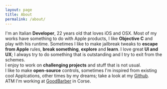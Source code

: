 ```yaml
---
layout: page
title: About
permalink: /about/
---
```


I'm an Italian **Developer**, 22 years old that loves iOS and OSX.
Most of my works have something to do with Apple products, I like **Objective C** and play with his runtime.  Sometimes I like to make jailbreak tweaks to **escape from Apple** rules, **break something**, **explore** and **learn**.
I love great **UI and UX**; I always try to do something that is outstanding and I try to exit from the schemes.  
I enjoy to work on **challenging projects** and stuff that is not usual.  
I like to make **open-source** controls, sometimes I'm inspired from existing cool Applcations, other times by my dreams; take a look at my [Github](http://github.com/MP0w).  
ATM I'm working at [GoodBarber](http://goodbarber.com) in Corse.
